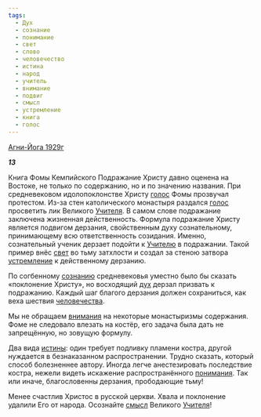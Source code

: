 ```yaml
---
tags:
  - Дух
  - сознание
  - понимание
  - свет
  - слово
  - человечество
  - истина
  - народ
  - учитель
  - внимание
  - подвиг
  - смысл
  - устремление
  - книга
  - голос
---
```

[Агни-Йога 1929г](https://127.0.0.1:4002/agni/1929)

___13___

Книга Фомы Кемпийского Подражание Христу давно оценена на Востоке, не только по содержанию, но и по значению названия. При средневековом идолопоклонстве Христу [голос](../../../tags/#голос) Фомы прозвучал протестом. Из-за стен католического монастыря раздался [голос](../../../tags/#голос) просветить лик Великого [Учителя](../../../tags/#учитель). В самом слове подражание заключена жизненная действенность. Формула подражание Христу является подвигом дерзания, свойственным духу сознательному, принимающему всю ответственность созидания. Именно, сознательный ученик дерзает подойти к [Учителю](../../../tags/#учитель) в подражании. Такой пример внёс [свет](../../../tags/#свет) во тьму затхлости и создал за стеною затвора [устремление](../../../tags/#устремление) к действенному дерзанию.   

По согбенному [сознанию](../../../tags/#сознание) средневековья уместно было бы сказать «поклонение Христу», но восходящий [дух](../../../tags/#Дух) дерзал призвать к подражанию. Каждый шаг благого дерзания должен сохраниться, как веха шествия [человечества](../../../tags/#человечество).   

Мы не обращаем [внимания](../../../tags/#внимание) на некоторые монастыризмы содержания. Фоме не следовало влезать на костёр, его задача была дать не запрещённую, но зовущую формулу.   

Два вида [истины](../../../tags/#истина): один требует подливку пламени костра, другой нуждается в безнаказанном распространении. Трудно сказать, который способ болезненнее автору. Иногда легче анестезировать последствие костра, нежели видеть искажение распространённого [понимания](../../../tags/#понимание). Так или иначе, благословенны дерзания, прободающие тьму!   

Менее счастлив Христос в русской церкви. Хвала и поклонение удалили Его от народа. Осознайте [смысл](../../../tags/#смысл) Великого [Учителя](../../../tags/#учитель)!